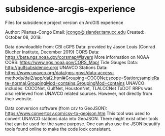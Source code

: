 # subsidence-arcgis-experience
Files for subsidence project version on ArcGIS experience

Author: Pilartes-Congo
Email: jcongo@islander.tamucc.edu
Created: October 08, 2019.


Data downloadble from:
	CBI cGPS Data: provided by Jason Louis (Conrad Blucher Institute, December 2019)
	CORS Data: https://beta.ngs.noaa.gov/corsmap/#layers
		More information on NOAA CORS: https://www.ngs.noaa.gov/CORS_Map/
	Tide Gauges Data: http://gulfsubsidence.org/
	UNAVCO Stations Data: https://www.unavco.org/data/gps-gnss/data-access-methods/dai2/app/dai2.html#Grouping=COCONet;scope=Station;sampleRate=normal;GroupingMod=contains;GroupingMod=contains
		UNAVCO includes: COCONet, GulfNet, HoustonNet, TLALOCNet
		TxDOT RRPs was also retrieved from UNAVCO related sources. However, not directly from their website.



Data conversion software (from csv to GeoJSON): https://www.convertcsv.com/csv-to-geojson.htm
	This tool was used to convert UNAVCO stations data into GeoJSON. There might exist other 
	tools that can be used for the same purpose. One can also use the JSON beautify tools 
	found online to make the code look consistent.	